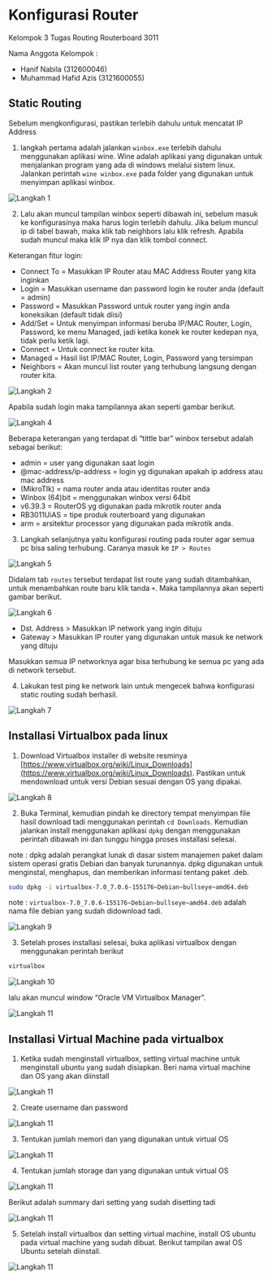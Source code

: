 # Konfigurasi Router

Kelompok 3
Tugas Routing Routerboard 3011

Nama Anggota Kelompok :
- Hanif Nabila (312600046)
- Muhammad Hafid Azis (3121600055)

## Static Routing

Sebelum mengkonfigurasi, pastikan terlebih dahulu untuk mencatat IP Address

1. langkah pertama adalah jalankan `winbox.exe` terlebih dahulu menggunakan aplikasi wine. Wine adalah aplikasi yang digunakan untuk menjalankan program yang ada di windows melalui sistem linux. Jalankan perintah `wine winbox.exe` pada folder yang digunakan untuk menyimpan aplikasi winbox.

![Langkah 1](https://github.com/hanifnabila/Administrasi-Jaringan/blob/main/img/konfigruasi-router/1.jpeg)

2. Lalu akan muncul tampilan winbox seperti dibawah ini, sebelum masuk ke konfigurasinya maka harus login terlebih dahulu. Jika belum muncul ip di tabel bawah, maka klik tab neighbors lalu klik refresh. Apabila sudah muncul maka klik IP nya dan klik tombol connect.

Keterangan fitur login:
- Connect To = Masukkan IP Router atau MAC Address Router yang kita inginkan
- Login = Masukkan username dan password login ke router anda (default = admin)
- Password = Masukkan Password untuk router yang ingin anda koneksikan (default tidak diisi)
- Add/Set = Untuk menyimpan informasi beruba IP/MAC Router, Login, Password, ke menu Managed, jadi ketika konek ke router kedepan nya, tidak perlu ketik lagi.
- Connect = Untuk connect ke router kita.
- Managed = Hasil list IP/MAC Router, Login, Password yang tersimpan
- Neighbors = Akan muncul list router yang terhubung langsung dengan router kita.

![Langkah 2](https://github.com/hanifnabila/Administrasi-Jaringan/blob/main/img/konfigruasi-router/2.jpeg)

Apabila sudah login maka tampilannya akan seperti gambar berikut.

![Langkah 4](https://github.com/hanifnabila/Administrasi-Jaringan/blob/main/img/konfigruasi-router/3.jpeg)

Beberapa keterangan yang terdapat di “tittle bar” winbox tersebut adalah sebagai berikut:

- admin = user yang digunakan saat login
- @mac-address/ip-address = login yg digunakan apakah ip address atau mac address
- (MikroTIk) = nama router anda atau identitas router anda
- Winbox (64)bit = menggunakan winbox versi 64bit
- v6.39.3 = RouterOS yg digunakan pada mikrotik router anda
- RB3011UiAS = tipe produk routerboard yang digunakan
- arm = arsitektur processor yang digunakan pada mikrotik anda.

3. Langkah selanjutnya yaitu konfigurasi routing pada router agar semua pc bisa saling terhubung. Caranya masuk ke `IP > Routes`

![Langkah 5](https://github.com/hanifnabila/Administrasi-Jaringan/blob/main/img/konfigruasi-router/4.jpeg)

Didalam tab `routes` tersebut terdapat list route yang sudah ditambahkan, untuk menambahkan route baru klik tanda `+`. Maka tampilannya akan seperti gambar berikut.

![Langkah 6](https://github.com/hanifnabila/Administrasi-Jaringan/blob/main/img/konfigruasi-router/5.jpeg)

- Dst. Address > Masukkan IP network yang ingin dituju
- Gateway > Masukkan IP router yang digunakan untuk masuk ke network yang dituju

Masukkan semua IP networknya agar bisa terhubung ke semua pc yang ada di network tersebut.

4. Lakukan test ping ke network lain untuk mengecek bahwa konfigurasi static routing sudah berhasil.

![Langkah 7](https://github.com/hanifnabila/Administrasi-Jaringan/blob/main/img/konfigruasi-router/7.jpeg)


## Installasi Virtualbox pada linux
1. Download Virtualbox installer di website resminya [https://www.virtualbox.org/wiki/Linux_Downloads](https://www.virtualbox.org/wiki/Linux_Downloads). Pastikan untuk mendownload untuk versi Debian sesuai dengan OS yang dipakai.

![Langkah 8](https://github.com/hanifnabila/Administrasi-Jaringan/blob/main/img/konfigruasi-router/8.jpeg)

2. Buka Terminal, kemudian pindah ke directory tempat menyimpan file hasil download tadi menggunakan perintah `cd Downloads`. Kemudian jalankan install menggunakan aplikasi `dpkg` dengan menggunakan perintah dibawah ini dan tunggu hingga proses installasi selesai.

note : dpkg adalah perangkat lunak di dasar sistem manajemen paket dalam sistem operasi gratis Debian dan banyak turunannya. dpkg digunakan untuk menginstal, menghapus, dan memberikan informasi tentang paket .deb.

```sh
sudo dpkg -i virtualbox-7.0_7.0.6-155176~Debian~bullseye~amd64.deb
```
note : `virtualbox-7.0_7.0.6-155176~Debian~bullseye~amd64.deb` adalah nama file debian yang sudah didownload tadi.

![Langkah 9](https://github.com/hanifnabila/Administrasi-Jaringan/blob/main/img/konfigruasi-router/9.jpeg)

3. Setelah proses installasi selesai, buka aplikasi virtualbox dengan menggunakan perintah berikut
```sh
virtualbox
```

![Langkah 10](https://github.com/hanifnabila/Administrasi-Jaringan/blob/main/img/konfigruasi-router/10.jpeg)

lalu akan muncul window “Oracle VM Virtualbox Manager”.

![Langkah 11](https://github.com/hanifnabila/Administrasi-Jaringan/blob/main/img/konfigruasi-router/11.jpeg)


## Installasi Virtual Machine pada virtualbox

1. Ketika sudah menginstall virtualbox, setting virtual machine untuk menginstall ubuntu yang sudah disiapkan. Beri nama virtual machine dan OS yang akan diinstall

![Langkah 11](https://github.com/hanifnabila/Administrasi-Jaringan/blob/main/img/konfigruasi-router/12.jpeg)

2. Create username dan password

![Langkah 11](https://github.com/hanifnabila/Administrasi-Jaringan/blob/main/img/konfigruasi-router/13.jpeg)

3. Tentukan jumlah memori dan yang digunakan untuk virtual OS

![Langkah 11](https://github.com/hanifnabila/Administrasi-Jaringan/blob/main/img/konfigruasi-router/14.jpeg)

4. Tentukan jumlah storage dan yang digunakan untuk virtual OS

![Langkah 11](https://github.com/hanifnabila/Administrasi-Jaringan/blob/main/img/konfigruasi-router/15.jpeg)

Berikut adalah summary dari setting yang sudah disetting tadi

![Langkah 11](https://github.com/hanifnabila/Administrasi-Jaringan/blob/main/img/konfigruasi-router/16.jpeg)

5. Setelah install virtualbox dan setting virtual machine, install OS ubuntu pada virtual machine yang sudah dibuat. Berikut tampilan awal OS Ubuntu setelah diinstall.

![Langkah 11](https://github.com/hanifnabila/Administrasi-Jaringan/blob/main/img/konfigruasi-router/17.jpeg)

